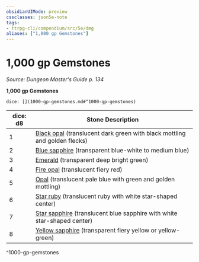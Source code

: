 ```yaml
---
obsidianUIMode: preview
cssclasses: json5e-note
tags:
- ttrpg-cli/compendium/src/5e/dmg
aliases: ["1,000 gp Gemstones"]
---
```

# 1,000 gp Gemstones
*Source: Dungeon Master's Guide p. 134* 

**1,000 gp Gemstones**

`dice: [](1000-gp-gemstones.md#^1000-gp-gemstones)`

| dice: d8 | Stone Description |
|----------|-------------------|
| 1 | [Black opal](3-Mechanics/CLI/items/black-opal.md) (translucent dark green with black mottling and golden flecks) |
| 2 | [Blue sapphire](3-Mechanics/CLI/items/blue-sapphire.md) (transparent blue-white to medium blue) |
| 3 | [Emerald](3-Mechanics/CLI/items/emerald.md) (transparent deep bright green) |
| 4 | [Fire opal](3-Mechanics/CLI/items/fire-opal.md) (translucent fiery red) |
| 5 | [Opal](3-Mechanics/CLI/items/opal.md) (translucent pale blue with green and golden mottling) |
| 6 | [Star ruby](3-Mechanics/CLI/items/star-ruby.md) (translucent ruby with white star-shaped center) |
| 7 | [Star sapphire](3-Mechanics/CLI/items/star-sapphire.md) (translucent blue sapphire with white star-shaped center) |
| 8 | [Yellow sapphire](3-Mechanics/CLI/items/yellow-sapphire.md) (transparent fiery yellow or yellow-green) |
^1000-gp-gemstones